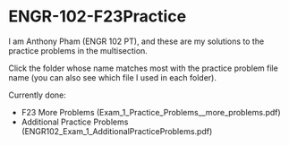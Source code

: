# ENGR-102-F23Practice

I am Anthony Pham (ENGR 102 PT), and these are my solutions to the practice problems in the multisection.

Click the folder whose name matches most with the practice problem file name (you can also see which file I used in each folder).

Currently done:
 - F23 More Problems (Exam_1_Practice_Problems__more_problems.pdf)
 - Additional Practice Problems (ENGR102_Exam_1_AdditionalPracticeProblems.pdf)
